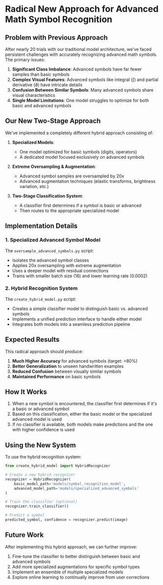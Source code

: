 # Radical New Approach for Advanced Math Symbol Recognition

## Problem with Previous Approach

After nearly 20 trials with our traditional model architecture, we've faced persistent challenges with accurately recognizing advanced math symbols. The primary issues:

1. **Significant Class Imbalance**: Advanced symbols have far fewer samples than basic symbols
2. **Complex Visual Features**: Advanced symbols like integral (∫) and partial derivative (∂) have intricate details
3. **Confusion Between Similar Symbols**: Many advanced symbols share visual characteristics
4. **Single Model Limitations**: One model struggles to optimize for both basic and advanced symbols

## Our New Two-Stage Approach

We've implemented a completely different hybrid approach consisting of:

1. **Specialized Models**: 
   - One model optimized for basic symbols (digits, operators)
   - A dedicated model focused exclusively on advanced symbols

2. **Extreme Oversampling & Augmentation**: 
   - Advanced symbol samples are oversampled by 20x
   - Advanced augmentation techniques (elastic transforms, brightness variation, etc.)

3. **Two-Stage Classification System**:
   - A classifier first determines if a symbol is basic or advanced
   - Then routes to the appropriate specialized model 

## Implementation Details

### 1. Specialized Advanced Symbol Model
The `oversample_advanced_symbols.py` script:
- Isolates the advanced symbol classes
- Applies 20x oversampling with extreme augmentation
- Uses a deeper model with residual connections
- Trains with smaller batch size (16) and lower learning rate (0.0002)

### 2. Hybrid Recognition System
The `create_hybrid_model.py` script:
- Creates a simple classifier model to distinguish basic vs. advanced symbols
- Implements a unified prediction interface to handle either model
- Integrates both models into a seamless prediction pipeline

## Expected Results

This radical approach should produce:

1. **Much Higher Accuracy** for advanced symbols (target: >80%)
2. **Better Generalization** to unseen handwritten examples
3. **Reduced Confusion** between visually similar symbols
4. **Maintained Performance** on basic symbols

## How It Works

1. When a new symbol is encountered, the classifier first determines if it's a basic or advanced symbol
2. Based on this classification, either the basic model or the specialized advanced model is used
3. If no classifier is available, both models make predictions and the one with higher confidence is used

## Using the New System

To use the hybrid recognition system:

```python
from create_hybrid_model import HybridRecognizer

# Create a new hybrid recognizer
recognizer = HybridRecognizer(
    basic_model_path='models/symbol_recognition_model',
    advanced_model_path='models/specialized_advanced_symbols'
)

# Train the classifier (optional)
recognizer.train_classifier()

# Predict a symbol
predicted_symbol, confidence = recognizer.predict(image)
```

## Future Work

After implementing this hybrid approach, we can further improve:

1. Fine-tune the classifier to better distinguish between basic and advanced symbols
2. Add more specialized augmentations for specific symbol types
3. Implement an ensemble of multiple specialized models
4. Explore online learning to continually improve from user corrections 